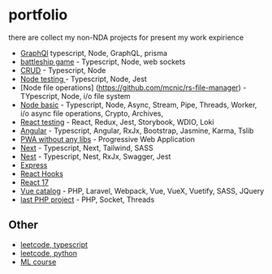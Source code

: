# portfolio

there are collect my non-NDA projects for present my work expirience

- [GraphQl](https://github.com/mcnic/rs-graphql) typescript, Node, GraphQL,
  prisma
- [battleship game](https://github.com/mcnic/rs-battleship) - Typescript, Node,
  web sockets
- [CRUD](https://github.com/mcnic/rs-crud-api) - Typescript, Node
- [Node testing ](https://github.com/mcnic/rs-nodejs-testing) - Typescript,
  Node, Jest
- [Node file operations] (https://github.com/mcnic/rs-file-manager) -
  TYpescript, Node, i/o file system
- [Node basic](https://github.com/mcnic/rs-nodejs-basics) - Typescript, Node,
  Async, Stream, Pipe, Threads, Worker, i/o async file operations, Crypto,
  Archives,
- [React testing](https://github.com/mcnic/react-testing-lib) - React, Redux,
  Jest, Storybook, WDIO, Loki
- [Angular](https://github.com/mcnic/angular_test) - Typescript, Angular, RxJx,
  Bootstrap, Jasmine, Karma, Tslib
- [PWA without any libs](https://github.com/mcnic/pwa_baremetal) - Progressive
  Web Application
- [Next](https://github.com/mcnic/next_x) - Typescript, Next, Tailwind, SASS
- [Nest](https://github.com/mcnic/nest_x) - Typescript, Nest, RxJx, Swagger,
  Jest
- [Express](https://github.com/mcnic/express_x)
- [React Hooks](https://github.com/mcnic/react_hooks)
- [React 17](https://github.com/mcnic/react_x)
- [Vue catalog](https://github.com/mcnic/catalogs) - PHP, Laravel, Webpack, Vue,
  VueX, Vuetify, SASS, JQuery
- [last PHP project](https://github.com/mcnic/OpusSPhperver) - PHP, Socket,
  Threads

## Other

- [leetcode, typescript](https://github.com/mcnic/leetcode)
- [leetcode, python](https://github.com/mcnic/algorithms)
- [ML course](https://github.com/mcnic/ML)

